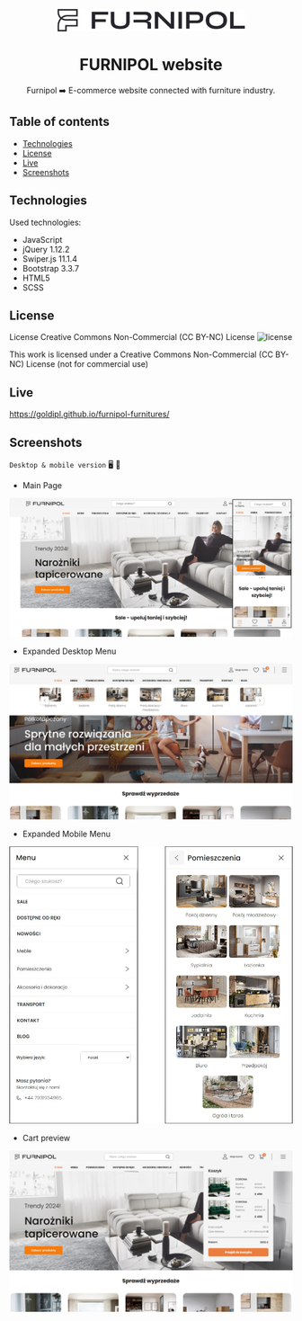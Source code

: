 <p align="center">
    <img src="./assets/icons/header/furnipol-logo.svg" height="40"/>
</p>

<h1 align="center">FURNIPOL website</h1>

<p align="center">Furnipol ➡️ E-commerce website connected with furniture industry.</p>

## Table of contents

- [Technologies](#technologies)
- [License](#license)
- [Live](#live)
- [Screenshots](#screenshots)

## Technologies

Used technologies:

- JavaScript
- jQuery 1.12.2
- Swiper.js 11.1.4
- Bootstrap 3.3.7
- HTML5
- SCSS

## License

License Creative Commons Non-Commercial (CC BY-NC) License ![license](https://mirrors.creativecommons.org/presskit/buttons/88x31/svg/by-nc.svg)

This work is licensed under a Creative Commons Non-Commercial (CC BY-NC) License (not for commercial use)

## Live

https://goldipl.github.io/furnipol-furnitures/

## Screenshots

`Desktop & mobile version` :desktop_computer: :iphone:

- Main Page

![screenshot](./screenshots/screenshot01.jpg)

- Expanded Desktop Menu

![screenshot](./screenshots/screenshot02.jpg)

- Expanded Mobile Menu

![screenshot](./screenshots/screenshot03.jpg)

- Cart preview

![screenshot](./screenshots/screenshot04.jpg)
